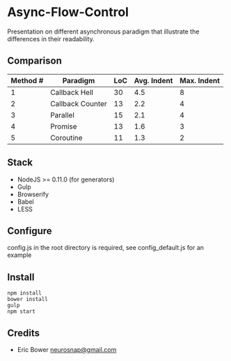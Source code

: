 Async-Flow-Control
==================

Presentation on different asynchronous paradigm that illustrate the differences
in their readability.

Comparison
----------

Method #|  Paradigm        |LoC |Avg. Indent|Max. Indent
--------|------------------|----|-----------|-----------
    1   | Callback Hell    | 30 |    4.5    |     8
    2   | Callback Counter | 13 |    2.2    |     4
    3   | Parallel         | 15 |    2.1    |     4
    4   | Promise          | 13 |    1.6    |     3
    5   | Coroutine        | 11 |    1.3    |     2

Stack
-----

* NodeJS >= 0.11.0 (for generators)
* Gulp
* Browserify
* Babel
* LESS

Configure
---------

config.js in the root directory is required, see config_default.js for an example

Install
-------

```
npm install
bower install
gulp
npm start
```

Credits
-------

* Eric Bower <neurosnap@gmail.com>

